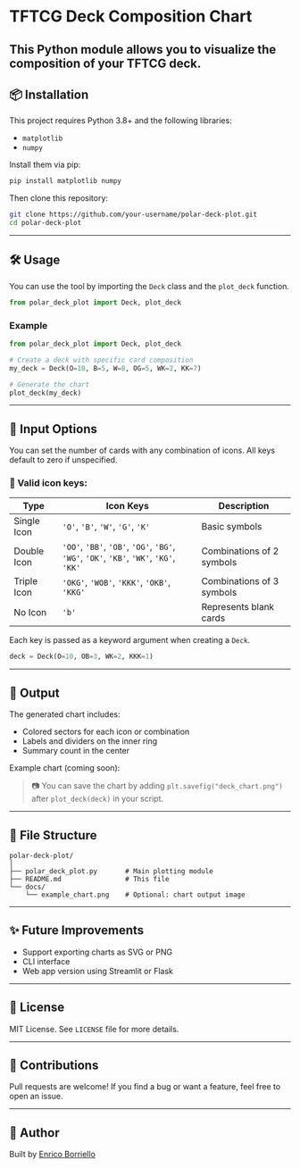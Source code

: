 # TFTCG Deck Composition Chart

This Python module allows you to visualize the composition of your TFTCG deck. 
---

## 📦 Installation

This project requires Python 3.8+ and the following libraries:

- `matplotlib`
- `numpy`

Install them via pip:

```bash
pip install matplotlib numpy
```

Then clone this repository:

```bash
git clone https://github.com/your-username/polar-deck-plot.git
cd polar-deck-plot
```

---

## 🛠 Usage

You can use the tool by importing the `Deck` class and the `plot_deck` function.

```python
from polar_deck_plot import Deck, plot_deck
```

### Example

```python
from polar_deck_plot import Deck, plot_deck

# Create a deck with specific card composition
my_deck = Deck(O=10, B=5, W=8, OG=5, WK=2, KK=7)

# Generate the chart
plot_deck(my_deck)
```

---

## 🧮 Input Options

You can set the number of cards with any combination of icons. All keys default to zero if unspecified.

### 🔹 Valid icon keys:

| Type        | Icon Keys                                              | Description               |
|-------------|--------------------------------------------------------|---------------------------|
| Single Icon | `'O'`, `'B'`, `'W'`, `'G'`, `'K'`                      | Basic symbols             |
| Double Icon | `'OO'`, `'BB'`, `'OB'`, `'OG'`, `'BG'`, `'WG'`, `'OK'`, `'KB'`, `'WK'`, `'KG'`, `'KK'` | Combinations of 2 symbols |
| Triple Icon | `'OKG'`, `'WOB'`, `'KKK'`, `'OKB'`, `'KKG'`            | Combinations of 3 symbols |
| No Icon     | `'b'`                                                  | Represents blank cards    |

Each key is passed as a keyword argument when creating a `Deck`.

```python
deck = Deck(O=10, OB=3, WK=2, KKK=1)
```

---

## 🎨 Output

The generated chart includes:

- Colored sectors for each icon or combination  
- Labels and dividers on the inner ring  
- Summary count in the center  

Example chart (coming soon):

> 📷 You can save the chart by adding `plt.savefig("deck_chart.png")` after `plot_deck(deck)` in your script.

---

## 📂 File Structure

```
polar-deck-plot/
│
├── polar_deck_plot.py       # Main plotting module
├── README.md                # This file
└── docs/
    └── example_chart.png    # Optional: chart output image
```

---

## ✨ Future Improvements

- Support exporting charts as SVG or PNG  
- CLI interface  
- Web app version using Streamlit or Flask  

---

## 📄 License

MIT License. See `LICENSE` file for more details.

---

## 🤝 Contributions

Pull requests are welcome! If you find a bug or want a feature, feel free to open an issue.

---

## 👤 Author

Built by [Enrico Borriello](https://github.com/EnricoBorriello)
